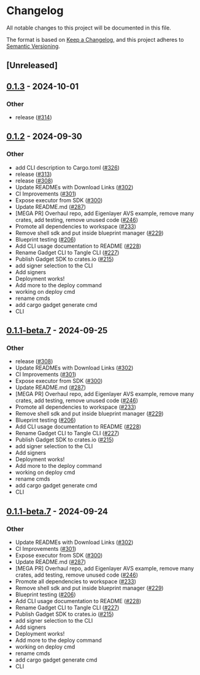 # Changelog

All notable changes to this project will be documented in this file.

The format is based on [Keep a Changelog](https://keepachangelog.com/en/1.0.0/),
and this project adheres to [Semantic Versioning](https://semver.org/spec/v2.0.0.html).

## [Unreleased]

## [0.1.3](https://github.com/webb-tools/gadget/compare/cargo-tangle-v0.1.2...cargo-tangle-v0.1.3) - 2024-10-01

### Other

- release ([#314](https://github.com/webb-tools/gadget/pull/314))

## [0.1.2](https://github.com/webb-tools/gadget/releases/tag/cargo-tangle-v0.1.2) - 2024-09-30

### Other

- add CLI description to Cargo.toml ([#326](https://github.com/webb-tools/gadget/pull/326))
- release ([#313](https://github.com/webb-tools/gadget/pull/313))
- release ([#308](https://github.com/webb-tools/gadget/pull/308))
- Update READMEs with Download Links ([#302](https://github.com/webb-tools/gadget/pull/302))
- CI Improvements ([#301](https://github.com/webb-tools/gadget/pull/301))
- Expose executor from SDK ([#300](https://github.com/webb-tools/gadget/pull/300))
- Update README.md ([#287](https://github.com/webb-tools/gadget/pull/287))
- [MEGA PR] Overhaul repo, add Eigenlayer AVS example, remove many crates, add testing, remove unused code ([#246](https://github.com/webb-tools/gadget/pull/246))
- Promote all dependencies to workspace ([#233](https://github.com/webb-tools/gadget/pull/233))
- Remove shell sdk and put inside blueprint manager ([#229](https://github.com/webb-tools/gadget/pull/229))
- Blueprint testing ([#206](https://github.com/webb-tools/gadget/pull/206))
- Add CLI usage documentation to README ([#228](https://github.com/webb-tools/gadget/pull/228))
- Rename Gadget CLI to Tangle CLI ([#227](https://github.com/webb-tools/gadget/pull/227))
- Publish Gadget SDK to crates.io ([#215](https://github.com/webb-tools/gadget/pull/215))
- add signer selection to the CLI
- Add signers
- Deployment works!
- Add more to the deploy command
- working on deploy cmd
- rename cmds
- add cargo gadget generate cmd
- CLI

## [0.1.1-beta.7](https://github.com/webb-tools/gadget/releases/tag/cargo-tangle-v0.1.1-beta.7) - 2024-09-25

### Other

- release ([#308](https://github.com/webb-tools/gadget/pull/308))
- Update READMEs with Download Links ([#302](https://github.com/webb-tools/gadget/pull/302))
- CI Improvements ([#301](https://github.com/webb-tools/gadget/pull/301))
- Expose executor from SDK ([#300](https://github.com/webb-tools/gadget/pull/300))
- Update README.md ([#287](https://github.com/webb-tools/gadget/pull/287))
- [MEGA PR] Overhaul repo, add Eigenlayer AVS example, remove many crates, add testing, remove unused code ([#246](https://github.com/webb-tools/gadget/pull/246))
- Promote all dependencies to workspace ([#233](https://github.com/webb-tools/gadget/pull/233))
- Remove shell sdk and put inside blueprint manager ([#229](https://github.com/webb-tools/gadget/pull/229))
- Blueprint testing ([#206](https://github.com/webb-tools/gadget/pull/206))
- Add CLI usage documentation to README ([#228](https://github.com/webb-tools/gadget/pull/228))
- Rename Gadget CLI to Tangle CLI ([#227](https://github.com/webb-tools/gadget/pull/227))
- Publish Gadget SDK to crates.io ([#215](https://github.com/webb-tools/gadget/pull/215))
- add signer selection to the CLI
- Add signers
- Deployment works!
- Add more to the deploy command
- working on deploy cmd
- rename cmds
- add cargo gadget generate cmd
- CLI

## [0.1.1-beta.7](https://github.com/webb-tools/gadget/releases/tag/cargo-tangle-v0.1.1-beta.7) - 2024-09-24

### Other

- Update READMEs with Download Links ([#302](https://github.com/webb-tools/gadget/pull/302))
- CI Improvements ([#301](https://github.com/webb-tools/gadget/pull/301))
- Expose executor from SDK ([#300](https://github.com/webb-tools/gadget/pull/300))
- Update README.md ([#287](https://github.com/webb-tools/gadget/pull/287))
- [MEGA PR] Overhaul repo, add Eigenlayer AVS example, remove many crates, add testing, remove unused code ([#246](https://github.com/webb-tools/gadget/pull/246))
- Promote all dependencies to workspace ([#233](https://github.com/webb-tools/gadget/pull/233))
- Remove shell sdk and put inside blueprint manager ([#229](https://github.com/webb-tools/gadget/pull/229))
- Blueprint testing ([#206](https://github.com/webb-tools/gadget/pull/206))
- Add CLI usage documentation to README ([#228](https://github.com/webb-tools/gadget/pull/228))
- Rename Gadget CLI to Tangle CLI ([#227](https://github.com/webb-tools/gadget/pull/227))
- Publish Gadget SDK to crates.io ([#215](https://github.com/webb-tools/gadget/pull/215))
- add signer selection to the CLI
- Add signers
- Deployment works!
- Add more to the deploy command
- working on deploy cmd
- rename cmds
- add cargo gadget generate cmd
- CLI
